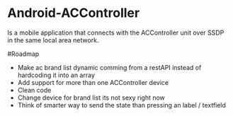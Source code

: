 # Android-ACController
Is a mobile application that connects with the ACController unit over SSDP in the same local area network.



#Roadmap
  * Make ac brand list dynamic comming from a restAPI instead of hardcoding it into an array
  * Add support for more than one ACController device
  * Clean code
  * Change device for brand list its not sexy right now
  * Think of smarter way to send the state than pressing an label / textfield
